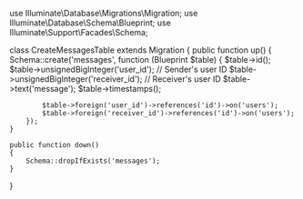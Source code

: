 use Illuminate\Database\Migrations\Migration;
use Illuminate\Database\Schema\Blueprint;
use Illuminate\Support\Facades\Schema;

class CreateMessagesTable extends Migration
{
    public function up()
    {
        Schema::create('messages', function (Blueprint $table) {
            $table->id();
            $table->unsignedBigInteger('user_id'); // Sender's user ID
            $table->unsignedBigInteger('receiver_id'); // Receiver's user ID
            $table->text('message');
            $table->timestamps();

            $table->foreign('user_id')->references('id')->on('users');
            $table->foreign('receiver_id')->references('id')->on('users');
        });
    }

    public function down()
    {
        Schema::dropIfExists('messages');
    }
}
